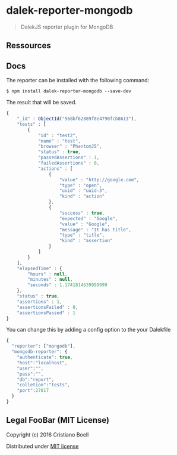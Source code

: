 dalek-reporter-mongodb
===================

> DalekJS reporter plugin for MongoDB

## Ressources

## Docs

The reporter can be installed with the following command:
```
$ npm install dalek-reporter-mongodb --save-dev
```
The result that will be saved.

```javascript
{
    "_id" : ObjectId("568bf62889f8e4790fcb8613"),
    "tests" : [
        {
            "id" : "test2",
            "name" : "test",
            "browser" : "PhantomJS",
            "status" : true,
            "passedAssertions" : 1,
            "failedAssertions" : 0,
            "actions" : [
                {
                    "value" : "http://google.com",
                    "type" : "open",
                    "uuid" : "uuid-3",
                    "kind" : "action"
                },
                {
                    "success" : true,
                    "expected" : "Google",
                    "value" : "Google",
                    "message" : "It has title",
                    "type" : "title",
                    "kind" : "assertion"
                }
            ]
        }
    ],
    "elapsedTime" : {
        "hours" : null,
        "minutes" : null,
        "seconds" : 1.1741814639999999
    },
    "status" : true,
    "assertions" : 1,
    "assertionsFailed" : 0,
    "assertionsPassed" : 1
}
```
You can change this by adding a config option to the your Dalekfile

```javascript
{
  "reporter": ["mongodb"],
  "mongodb-reporter": {
    "authenticate": true,
    "host":"localhost",
    "user":"",
    "pass":"",
    "db":"report",
    "colletion":"tests",
    "port":27017
  }
}
```
## Legal FooBar (MIT License)

Copyright (c) 2016 Cristiano Boell

Distributed under [MIT license](https://github.com/dalekjs/dalek/blob/master/LICENSE-MIT)
